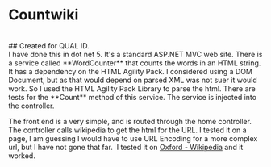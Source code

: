 # Countwiki

<br>
## Created for QUAL ID.
<br>
I have done this in dot net 5. It's a standard ASP.NET MVC web site. There is a service called **WordCounter** that counts the words in an HTML string.
It has a dependency on the HTML Agility Pack. I considered using a DOM Document, but as that would depend on parsed XML was not suer it would work. So I used the HTML Agility Pack Library to parse the html.
There are tests for the **Count** method of this service. The service is injected into the controller.

The front end is a very simple, and is routed through the home controller. The controller calls wikipedia to get the html for the URL. I tested it on a page, I am guessing I would have to use URL Encoding for a more complex url, but I have not gone that far.  I tested it on [Oxford - Wikipedia](https://en.wikipedia.org/wiki/Oxford) and it worked.

<br>
<br> 
